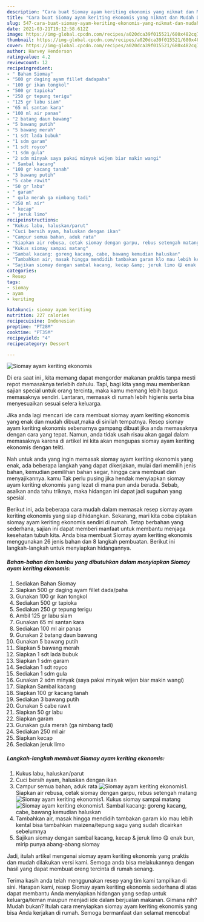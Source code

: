 ```yaml
---
description: "Cara buat Siomay ayam keriting ekonomis yang nikmat dan Mudah Dibuat"
title: "Cara buat Siomay ayam keriting ekonomis yang nikmat dan Mudah Dibuat"
slug: 547-cara-buat-siomay-ayam-keriting-ekonomis-yang-nikmat-dan-mudah-dibuat
date: 2021-03-21T19:12:58.612Z
image: https://img-global.cpcdn.com/recipes/a020dca39f015521/680x482cq70/siomay-ayam-keriting-ekonomis-foto-resep-utama.jpg
thumbnail: https://img-global.cpcdn.com/recipes/a020dca39f015521/680x482cq70/siomay-ayam-keriting-ekonomis-foto-resep-utama.jpg
cover: https://img-global.cpcdn.com/recipes/a020dca39f015521/680x482cq70/siomay-ayam-keriting-ekonomis-foto-resep-utama.jpg
author: Harvey Henderson
ratingvalue: 4.2
reviewcount: 12
recipeingredient:
- " Bahan Siomay"
- "500 gr daging ayam fillet dadapaha"
- "100 gr ikan tongkol"
- "500 gr tapioka"
- "250 gr tepung terigu"
- "125 gr labu siam"
- "65 ml santan kara"
- "100 ml air panas"
- "2 batang daun bawang"
- "5 bawang putih"
- "5 bawang merah"
- "1 sdt lada bubuk"
- "1 sdm garam"
- "1 sdt royco"
- "1 sdm gula"
- "2 sdm minyak saya pakai minyak wijen biar makin wangi"
- " Sambal kacang"
- "100 gr kacang tanah"
- "3 bawang putih"
- "5 cabe rawit"
- "50 gr labu"
- " garam"
- " gula merah ga nimbang tadi"
- "250 ml air"
- " kecap"
- " jeruk limo"
recipeinstructions:
- "Kukus labu, haluskan/parut"
- "Cuci bersih ayam, haluskan dengan ikan"
- "Campur semua bahan, aduk rata"
- "Siapkan air rebusa, cetak siomay dengan garpu, rebus setengah matang"
- "Kukus siomay sampai matang"
- "Sambal kacang: goreng kacang, cabe, bawang kemudian haluskan"
- "Tambahkan air, masak hingga mendidih tambakan garam klo mau lebih kental bisa tambahkan maizena/tepung sagu yang sudah dicairkan sebelumnya"
- "Sajikan siomay dengan sambal kacang, kecap &amp; jeruk limo 😋 enak bun, mirip punya abang-abang siomay"
categories:
- Resep
tags:
- siomay
- ayam
- keriting

katakunci: siomay ayam keriting 
nutrition: 227 calories
recipecuisine: Indonesian
preptime: "PT28M"
cooktime: "PT35M"
recipeyield: "4"
recipecategory: Dessert

---
```



![Siomay ayam keriting ekonomis](https://img-global.cpcdn.com/recipes/a020dca39f015521/680x482cq70/siomay-ayam-keriting-ekonomis-foto-resep-utama.jpg)

Di era  saat ini , kita memang dapat mengorder makanan praktis tanpa mesti repot memasaknya terlebih dahulu. Tapi, bagi kita yang mau memberikan sajian special untuk orang tercinta, maka kamu memang lebih bagus memasaknya sendiri. Lantaran, memasak di rumah lebih higienis serta bisa menyesuaikan sesuai selera keluarga.

Jika anda lagi mencari ide cara membuat siomay ayam keriting ekonomis yang enak dan mudah dibuat,maka di sinilah tempatnya. Resep siomay ayam keriting ekonomis  sebenarnya gampang dibuat jika anda memasaknya dengan cara yang tepat. Namun, anda tidak usah risau akan gagal dalam memasaknya 
karena di artikel ini kita akan mengupas siomay ayam keriting ekonomis dengan teliti.  



Nah untuk anda yang ingin memasak siomay ayam keriting ekonomis yang enak, ada beberapa langkah yang dapat dikerjakan, mulai dari memilih jenis bahan, kemudian pemilihan bahan segar, hingga cara membuat dan menyajikannya. kamu Tak perlu pusing jika hendak menyiapkan siomay ayam keriting ekonomis yang lezat di mana pun anda berada. Sebab, asalkan anda  tahu triknya, maka hidangan ini dapat jadi suguhan yang spesial.

Berikut ini, ada beberapa cara mudah dalam memasak resep siomay ayam keriting ekonomis yang siap dihidangkan. Sekarang, mari kita coba ciptakan siomay ayam keriting ekonomis sendiri di rumah. Tetap berbahan yang sederhana, sajian ini dapat memberi manfaat untuk membantu menjaga kesehatan tubuh kita. Anda bisa membuat Siomay ayam keriting ekonomis menggunakan 26 jenis bahan dan 8 langkah pembuatan. Berikut ini langkah-langkah untuk menyiapkan hidangannya.

<!--inarticleads1-->

##### Bahan-bahan dan bumbu yang dibutuhkan dalam menyiapkan Siomay ayam keriting ekonomis:

1. Sediakan  Bahan Siomay
1. Siapkan 500 gr daging ayam fillet dada/paha
1. Gunakan 100 gr ikan tongkol
1. Sediakan 500 gr tapioka
1. Sediakan 250 gr tepung terigu
1. Ambil 125 gr labu siam
1. Gunakan 65 ml santan kara
1. Sediakan 100 ml air panas
1. Gunakan 2 batang daun bawang
1. Gunakan 5 bawang putih
1. Siapkan 5 bawang merah
1. Siapkan 1 sdt lada bubuk
1. Siapkan 1 sdm garam
1. Sediakan 1 sdt royco
1. Sediakan 1 sdm gula
1. Gunakan 2 sdm minyak (saya pakai minyak wijen biar makin wangi)
1. Siapkan  Sambal kacang
1. Siapkan 100 gr kacang tanah
1. Sediakan 3 bawang putih
1. Gunakan 5 cabe rawit
1. Siapkan 50 gr labu
1. Siapkan  garam
1. Gunakan  gula merah (ga nimbang tadi)
1. Sediakan 250 ml air
1. Siapkan  kecap
1. Sediakan  jeruk limo




<!--inarticleads2-->

##### Langkah-langkah membuat Siomay ayam keriting ekonomis:

1. Kukus labu, haluskan/parut
1. Cuci bersih ayam, haluskan dengan ikan
1. Campur semua bahan, aduk rata
<img src="//assets-global.cpcdn.com/assets/icons/button_play-2c75c40dde080a61004c1f40b05d8f140eaff45d7e9e6481dc71c63d2e7c4909.png" alt="Siomay ayam keriting ekonomis">1. Siapkan air rebusa, cetak siomay dengan garpu, rebus setengah matang
<img src="//assets-global.cpcdn.com/assets/icons/button_play-2c75c40dde080a61004c1f40b05d8f140eaff45d7e9e6481dc71c63d2e7c4909.png" alt="Siomay ayam keriting ekonomis">1. Kukus siomay sampai matang
<img src="//assets-global.cpcdn.com/assets/icons/button_play-2c75c40dde080a61004c1f40b05d8f140eaff45d7e9e6481dc71c63d2e7c4909.png" alt="Siomay ayam keriting ekonomis">1. Sambal kacang: goreng kacang, cabe, bawang kemudian haluskan
1. Tambahkan air, masak hingga mendidih tambakan garam klo mau lebih kental bisa tambahkan maizena/tepung sagu yang sudah dicairkan sebelumnya
1. Sajikan siomay dengan sambal kacang, kecap &amp; jeruk limo 😋 enak bun, mirip punya abang-abang siomay




Jadi, itulah artikel mengenai  siomay ayam keriting ekonomis  yang praktis dan mudah dilakukan versi kami. Semoga anda bisa melakukannya dengan hasil yang dapat membuat oreng tercinta di rumah senang. 

Terima kasih anda telah menggunakan resep yang tim kami tampilkan di sini. Harapan kami, resep  Siomay ayam keriting ekonomis sederhana di atas dapat membantu Anda menyiapkan hidangan yang sedap untuk keluarga/teman maupun menjadi ide dalam berjualan makanan. Gimana nih? Mudah bukan? Itulah cara menyiapkan siomay ayam keriting ekonomis yang bisa Anda kerjakan di rumah. Semoga bermanfaat dan selamat mencoba!

